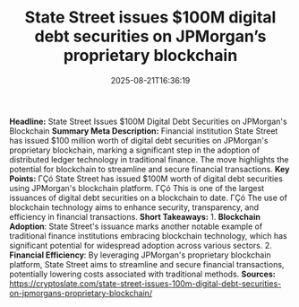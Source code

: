 ﻿---
title: "State Street issues $100M digital debt securities on JPMorgan’s proprietary blockchain"
date: "2025-08-21T16:36:19"
category: "Markets"
summary: ""
slug: "state street issues 100m digital debt securities on jpmorgan"
source_urls:
  - "https://cryptoslate.com/state-street-issues-100m-digital-debt-securities-on-jpmorgans-proprietary-blockchain/"
seo:
  title: "State Street issues $100M digital debt securities on JPMorgan’s proprietary blockchain | Hash n Hedge"
  description: ""
  keywords: ["news", "markets", "brief"]
---
**Headline:** State Street Issues $100M Digital Debt Securities on JPMorgan's Blockchain  **Summary Meta Description:**  Financial institution State Street has issued $100 million worth of digital debt securities on JPMorgan's proprietary blockchain, marking a significant step in the adoption of distributed ledger technology in traditional finance. The move highlights the potential for blockchain to streamline and secure financial transactions.  **Key Points:**  ΓÇó State Street has issued $100M worth of digital debt securities using JPMorgan's blockchain platform. ΓÇó This is one of the largest issuances of digital debt securities on a blockchain to date. ΓÇó The use of blockchain technology aims to enhance security, transparency, and efficiency in financial transactions.  **Short Takeaways:**  1. **Blockchain Adoption**: State Street's issuance marks another notable example of traditional finance institutions embracing blockchain technology, which has significant potential for widespread adoption across various sectors. 2. **Financial Efficiency**: By leveraging JPMorgan's proprietary blockchain platform, State Street aims to streamline and secure financial transactions, potentially lowering costs associated with traditional methods.  **Sources:**  https://cryptoslate.com/state-street-issues-100m-digital-debt-securities-on-jpmorgans-proprietary-blockchain/ 
